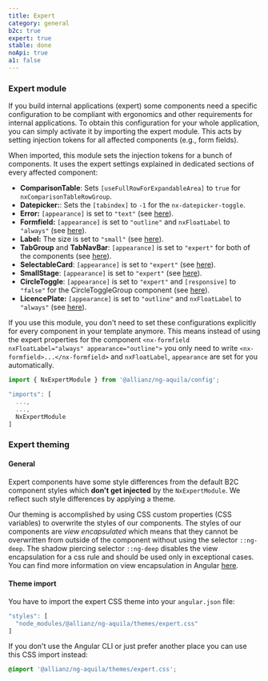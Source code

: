 ```yaml
---
title: Expert
category: general
b2c: true
expert: true
stable: done
noApi: true
a1: false
---
```


### Expert module

If you build internal applications (expert) some components need a specific configuration to be compliant with ergonomics and other requirements for internal applications. To obtain this configuration for your whole application, you can simply activate it by importing the expert module. This acts by setting injection tokens for all affected components (e.g., form fields).

When imported, this module sets the injection tokens for a bunch of components. It uses the expert settings explained in dedicated sections of every affected component:

-   **ComparisonTable**: Sets `[useFullRowForExpandableArea]` to `true` for `nxComparisonTableRowGroup`.
-   **Datepicker:**: Sets the `[tabindex]` to `-1` for the `nx-datepicker-toggle`.
-   **Error:** `[appearance]` is set to `"text"` (see [here](./documentation/base/overview#error)).
-   **Formfield:** `[appearance]` is set to `"outline"` and `nxFloatLabel` to `"always"` (see [here](./documentation/formfield/overview#expert%253A-appearance)).
-   **Label:** The size is set to `"small"` (see [here](./documentation/base/overview#label)).
-   **TabGroup** and **TabNavBar**: `[appearance]` is set to `"expert"` for both of the components (see [here](./documentation/tabs/overview#expert%253A-appearance)).
-   **SelectableCard**: `[appearance]` is set to `"expert"` (see [here](./documentation/card/overview#expert%253A-appearance)).
-   **SmallStage**: `[appearance]` is set to `"expert"` (see [here](./documentation/small-stage/overview#expert-specifics)).
-   **CircleToggle**: `[appearance]` is set to `"expert"` and `[responsive]` to `"false"` for the CircleToggleGroup component (see [here](./documentation/circle-toggle/overview#expert%253A-appearance)).
-   **LicencePlate:** `[appearance]` is set to `"outline"` and `nxFloatLabel` to `"always"` (see [here](./documentation/licence-plate/overview#expert)).

If you use this module, you don't need to set these configurations explicitly for every component in your template anymore. This means instead of using the expert properties for the component `<nx-formfield nxFloatLabel="always" appearance="outline">` you only need to write `<nx-formfield>...</nx-formfield>` and `nxFloatLabel`, `appearance` are set for you automatically.

```ts
import { NxExpertModule } from '@allianz/ng-aquila/config';
```

```ts
"imports": [
  ...,
  ...,
  NxExpertModule
]
```

### Expert theming

#### General

Expert components have some style differences from the default B2C component styles which **don't get injected** by the `NxExpertModule`. We reflect such style differences by applying a theme.

Our theming is accomplished by using CSS custom properties (CSS variables) to overwrite the styles of our components. The styles of our components are _view encapsulated_ which means that they cannot be overwritten from outside of the component without using the selector `::ng-deep`. The shadow piercing selector `::ng-deep` disables the view encapsulation for a css rule and should be used only in exceptional cases. You can find more information on view encapsulation in Angular [here](https://angular.io/guide/component-styles#view-encapsulation).

#### Theme import

You have to import the expert CSS theme into your `angular.json` file:

```ts
"styles": [
  "node_modules/@allianz/ng-aquila/themes/expert.css"
]
```

If you don't use the Angular CLI or just prefer another place you can use this CSS import instead:

```css
@import '@allianz/ng-aquila/themes/expert.css';
```

